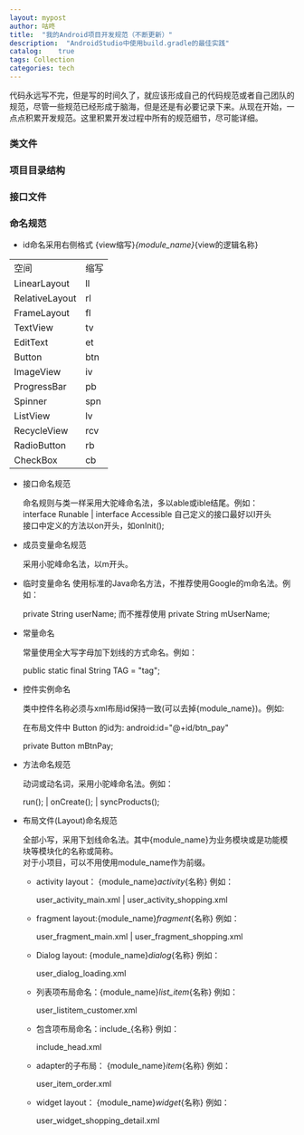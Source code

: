 ```yaml
---
layout: mypost
author: 咕咚
title:  "我的Android项目开发规范（不断更新）"
description:  "AndroidStudio中使用build.gradle的最佳实践"
catalog:    true
tags: Collection
categories: tech 
---
```

代码永远写不完，但是写的时间久了，就应该形成自己的代码规范或者自己团队的规范，尽管一些规范已经形成于脑海，但是还是有必要记录下来。从现在开始，一点点积累开发规范。这里积累开发过程中所有的规范细节，尽可能详细。


### 类文件

### 项目目录结构

### 接口文件

### 命名规范

* id命名采用右侧格式 {view缩写}_{module_name}_{view的逻辑名称}
<table>
    <tr>
        <td>空间</td>
        <td>缩写</td>
    </tr>
    <tr>
        <td>LinearLayout</td>
        <td>ll</td>
    </tr>
    <tr>
        <td>RelativeLayout</td>
        <td>rl</td>
    </tr>
    <tr>
        <td>FrameLayout</td>
        <td>fl</td>
    </tr>
    <tr>
        <td>TextView</td>
        <td>tv</td>
    </tr>
    <tr>
        <td>EditText</td>
        <td>et</td>
    </tr>
    <tr>
        <td>Button</td>
        <td>btn</td>
    </tr>
    <tr>
        <td>ImageView</td>
        <td>iv</td>
    </tr>
    <tr>
        <td>ProgressBar</td>
        <td>pb</td>
    </tr>
    <tr>
        <td>Spinner</td>
        <td>spn</td>
    </tr>
    <tr>
        <td>ListView</td>
        <td>lv</td>
    </tr>
    <tr>
        <td>RecycleView</td>
        <td>rcv</td>
    </tr>
    <tr>
        <td>RadioButton</td>
        <td>rb</td>
    </tr>
    <tr>
        <td>CheckBox</td>
        <td>cb</td>
    </tr>
</table>

* 接口命名规范

    命名规则与类一样采用大驼峰命名法，多以able或ible结尾。例如：<br>
    interface Runable | interface Accessible
    自己定义的接口最好以I开头<br>
    接口中定义的方法以on开头，如onInit();

* 成员变量命名规范

    采用小驼峰命名法，以m开头。

* 临时变量命名
    使用标准的Java命名方法，不推荐使用Google的m命名法。例如：

    private String userName; 而不推荐使用 private String mUserName;

* 常量命名

    常量使用全大写字母加下划线的方式命名。例如：

    public static final String TAG = "tag";

* 控件实例命名

    类中控件名称必须与xml布局id保持一致(可以去掉{module_name})。例如:

    在布局文件中 Button 的id为: android:id="@+id/btn_pay"

    private Button mBtnPay;
* 方法命名规范

    动词或动名词，采用小驼峰命名法。例如：

    run(); | onCreate(); | syncProducts();

* 布局文件(Layout)命名规范

    全部小写，采用下划线命名法。其中{module_name}为业务模块或是功能模块等模块化的名称或简称。<br>
    对于小项目，可以不用使用module_name作为前缀。

    * activity layout： {module_name}_activity_{名称} 例如：

        user_activity_main.xml | user_activity_shopping.xml

    * fragment layout:{module_name}_fragment_{名称} 例如：

        user_fragment_main.xml | user_fragment_shopping.xml

    * Dialog layout: {module_name}_dialog_{名称} 例如：

        user_dialog_loading.xml

    * 列表项布局命名：{module_name}_list_item_{名称} 例如：

        user_listitem_customer.xml

    * 包含项布局命名：include_{名称} 例如：

        include_head.xml

    * adapter的子布局： {module_name}_item_{名称} 例如：

        user_item_order.xml

    * widget layout： {module_name}_widget_{名称} 例如：

        user_widget_shopping_detail.xml
